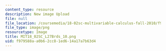 ```yaml
---
content_type: resource
description: New image Upload
file: null
file_location: /coursemedia/18-02sc-multivariable-calculus-fall-2010/f979588aa0b62cc81ed614a17a7b63d4_MIT18_02SC_L27Brds_10.png
file_type: image/png
resourcetype: Image
title: MIT18_02SC_L27Brds_10.png
uid: f979588a-a0b6-2cc8-1ed6-14a17a7b63d4
---
```

